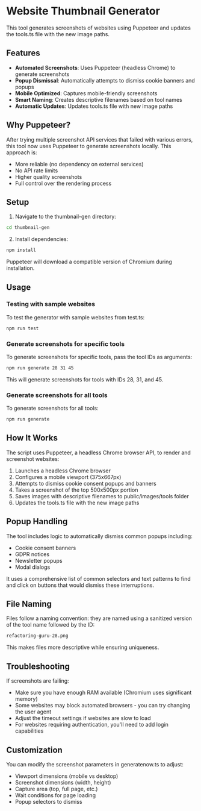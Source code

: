 # Website Thumbnail Generator

This tool generates screenshots of websites using Puppeteer and updates the tools.ts file with the new image paths.

## Features

- **Automated Screenshots**: Uses Puppeteer (headless Chrome) to generate screenshots
- **Popup Dismissal**: Automatically attempts to dismiss cookie banners and popups
- **Mobile Optimized**: Captures mobile-friendly screenshots
- **Smart Naming**: Creates descriptive filenames based on tool names
- **Automatic Updates**: Updates tools.ts file with new image paths

## Why Puppeteer?

After trying multiple screenshot API services that failed with various errors, this tool now uses Puppeteer to generate screenshots locally. This approach is:

- More reliable (no dependency on external services)
- No API rate limits
- Higher quality screenshots
- Full control over the rendering process

## Setup

1. Navigate to the thumbnail-gen directory:

```bash
cd thumbnail-gen
```

2. Install dependencies:

```bash
npm install
```

Puppeteer will download a compatible version of Chromium during installation.

## Usage

### Testing with sample websites

To test the generator with sample websites from test.ts:

```bash
npm run test
```

### Generate screenshots for specific tools

To generate screenshots for specific tools, pass the tool IDs as arguments:

```bash
npm run generate 28 31 45
```

This will generate screenshots for tools with IDs 28, 31, and 45.

### Generate screenshots for all tools

To generate screenshots for all tools:

```bash
npm run generate
```

## How It Works

The script uses Puppeteer, a headless Chrome browser API, to render and screenshot websites:

1. Launches a headless Chrome browser
2. Configures a mobile viewport (375x667px)
3. Attempts to dismiss cookie consent popups and banners
4. Takes a screenshot of the top 500x500px portion
5. Saves images with descriptive filenames to public/images/tools folder
6. Updates the tools.ts file with the new image paths

## Popup Handling

The tool includes logic to automatically dismiss common popups including:

- Cookie consent banners
- GDPR notices
- Newsletter popups
- Modal dialogs

It uses a comprehensive list of common selectors and text patterns to find and click on buttons that would dismiss these interruptions.

## File Naming

Files follow a naming convention: they are named using a sanitized version of the tool name followed by the ID:

```bash
refactoring-guru-28.png
```

This makes files more descriptive while ensuring uniqueness.

## Troubleshooting

If screenshots are failing:

- Make sure you have enough RAM available (Chromium uses significant memory)
- Some websites may block automated browsers - you can try changing the user agent
- Adjust the timeout settings if websites are slow to load
- For websites requiring authentication, you'll need to add login capabilities

## Customization

You can modify the screenshot parameters in generatenow.ts to adjust:

- Viewport dimensions (mobile vs desktop)
- Screenshot dimensions (width, height)
- Capture area (top, full page, etc.)
- Wait conditions for page loading
- Popup selectors to dismiss
